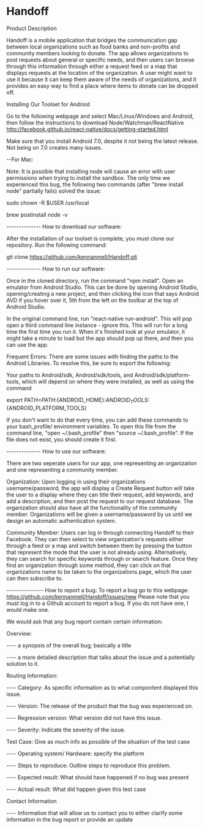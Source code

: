 # Handoff

Product Description

Handoff is a mobile application that bridges the communication gap between local organizations such as food banks and non-profits and community members looking to donate. The app allows organizations to post requests about general or specific needs, and then users can browse through this information through either a request feed or a map that displays requests at the location of the organization. A user might want to use it because it can keep them aware of the needs of organizations, and it provides an easy way to find a place where items to donate can be dropped off.

Installing Our Toolset for Andriod

Go to the following webpage and select Mac/Linux/Windows and Android, then follow the instructions to download Node/Watchman/ReactNative
http://facebook.github.io/react-native/docs/getting-started.html

Make sure that you install Android 7.0, despite it not being the latest release. Not being on 7.0 creates many issues.

--For Mac:

Note: It is possible that installing node will cause an error with user permissions when trying to install the sandbox. The only time we experienced this bug, the following two commands (after "brew install node" partially fails) solved the issue:

sudo chown -R $USER /usr/local

brew postinstall node -v

-------------- How to download our software:

After the installation of our toolset is complete, you must clone our repository. Run the following command:

git clone https://github.com/kennanmell/Handoff.git

-------------- How to run our software:

Once in the cloned directory, run the command "npm install". Open an emulator from Android Studio. This can be done by opening Android Studio, opening/creating a new project, and then clicking the icon that says Android AVD if you hover over it, 5th from the left on the toolbar at the top of Android Studio.

In the original command line, run "react-native run-android". This will pop open a third command line instance - ignore this. This will run for a long time the first time you run it. When it's finished look at your emulator, it might take a minute to load but the app should pop up there, and then you can use the app.

Frequent Errors:
There are some issues with finding the paths to the Android Libraries. To resolve this, be sure to export the following: 

Your paths to Android/sdk, Android/sdk/tools, and Android/sdk/platform-tools, which will depend on where they were installed, as well as using the command 

export PATH=${PATH}:${ANDROID_HOME}:${ANDROID_TOOLS}:${ANDROID_PLATFORM_TOOLS}

If you don't want to do that every time, you can add these commands to your bash_profile/ environment variables. To open this file from the command line, "open ~/.bash_profile" then "source ~/.bash_profile". If the file does not exist, you should create it first.

-------------- How to use our software:

There are two seperate users for our app, one representing an organization and one representing a community member.

Organization: Upon logging in using their organizations username/password, the app will display a Create Request button will take the user to a display where they can title their request, add keywords, and add a description, and then post the request to our request database. The organization should also have all the functionality of the community member. Organizations will be given a username/password by us until we design an automatic authentication system.

Community Member: Users can log in through connecting Handoff to their Facebook. They can then select to view organization's requests either through a feed or a map and switch between them by pressing the button that represent the mode that the user is not already using. Alternatively, they can search for specific keywords through or search feature. Once they find an organization through some method, they can click on that organizations name to be taken to the organizations page, which the user can then subscribe to.

--------------- How to report a bug:
To report a bug go to this webpage: https://github.com/kennanmell/Handoff/issues/new
Please note that you must log in to a Github account to report a bug. If you do not have one, I would make one.

We would ask that any bug report contain certain information:

Overview: 

---- a synopsis of the overall bug; basically a title

---- a more detailed description that talks about the issue and a potentially solution to it.

Routing Information:

---- Category: As specific information as to what compontent displayed this issue.

---- Version: The release of the product that the bug was experienced on.

---- Regression version: What version did not have this issue.

---- Severity: Indicate the severity of the issue.

Test Case: Give as much info as possible of the situation of the test case

---- Operating system/ Hardware: specify the platform

---- Steps to reproduce: Outline steps to reproduce this problem.

---- Expected result: What should have happened if no bug was present

---- Actual result: What did happen given this test case

Contact Information

---- Information that will allow us to contact you to either clarify some information in the bug report or provide an update
